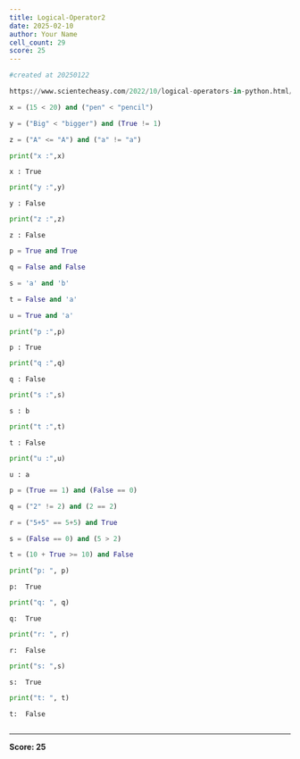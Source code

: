 ```yaml
---
title: Logical-Operator2
date: 2025-02-10
author: Your Name
cell_count: 29
score: 25
---
```


```python
#created at 20250122
```


```python
https://www.scientecheasy.com/2022/10/logical-operators-in-python.html/
```


```python
x = (15 < 20) and ("pen" < "pencil")
```


```python
y = ("Big" < "bigger") and (True != 1)
```


```python
z = ("A" <= "A") and ("a" != "a")
```


```python
print("x :",x)
```

    x : True



```python
print("y :",y)
```

    y : False



```python
print("z :",z)
```

    z : False



```python
p = True and True
```


```python
q = False and False
```


```python
s = 'a' and 'b' 
```


```python
t = False and 'a'
```


```python
u = True and 'a'
```


```python
print("p :",p)
```

    p : True



```python
print("q :",q)
```

    q : False



```python
print("s :",s)
```

    s : b



```python
print("t :",t)
```

    t : False



```python
print("u :",u)
```

    u : a



```python
p = (True == 1) and (False == 0)
```


```python
q = ("2" != 2) and (2 == 2)
```


```python
r = ("5+5" == 5+5) and True
```


```python
s = (False == 0) and (5 > 2)
```


```python
t = (10 + True >= 10) and False
```


```python
print("p: ", p)
```

    p:  True



```python
print("q: ", q)
```

    q:  True



```python
print("r: ", r)
```

    r:  False



```python
print("s: ",s)
```

    s:  True



```python
print("t: ", t)
```

    t:  False



```python

```


---
**Score: 25**